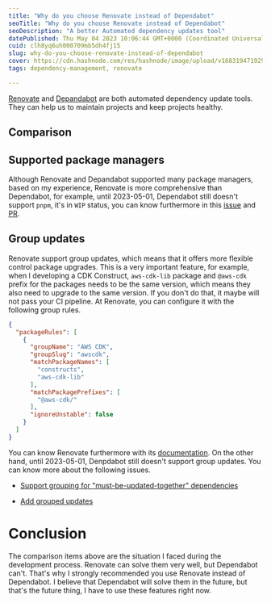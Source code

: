 ```yaml
---
title: "Why do you choose Renovate instead of Dependabot"
seoTitle: "Why do you choose Renovate instead of Dependabot"
seoDescription: "A better Automated dependency updates tool"
datePublished: Thu May 04 2023 10:06:44 GMT+0000 (Coordinated Universal Time)
cuid: clh8yq6uh000709mb5dh4fj15
slug: why-do-you-choose-renovate-instead-of-dependabot
cover: https://cdn.hashnode.com/res/hashnode/image/upload/v1683194719290/be00f492-11c6-40ed-8203-2879ec9a5c23.png
tags: dependency-management, renovate

---
```


[Renovate](https://www.mend.io/renovate/) and [Depandabot](https://github.com/dependabot) are both automated dependency update tools. They can help us to maintain projects and keep projects healthy.

## Comparison

## Supported package managers

Although Renovate and Depandabot supported many package managers, based on my experience, Renovate is more comprehensive than Dependabot, for example, until 2023-05-01, Dependabot still doesn't support `pnpm`, it's in `WIP` status, you can know furthermore in this [issue](https://github.com/dependabot/dependabot-core/issues/1736) and [PR](https://github.com/dependabot/dependabot-core/pull/7081).

## Group updates

Renovate support group updates, which means that it offers more flexible control package upgrades. This is a very important feature, for example, when I developing a CDK Construct, `aws-cdk-lib` package and `@aws-cdk` prefix for the packages needs to be the same version, which means they also need to upgrade to the same version. If you don't do that, it maybe will not pass your CI pipeline. At Renovate, you can configure it with the following group rules.

```json
{
  "packageRules": [
    {
      "groupName": "AWS CDK",
      "groupSlug": "awscdk",
      "matchPackageNames": [
        "constructs",
        "aws-cdk-lib"
      ],
      "matchPackagePrefixes": [
        "@aws-cdk/"
      ],
      "ignoreUnstable": false
    }
  ]
}
```

You can know Renovate furthermore with its [documentation](https://docs.renovatebot.com/). On the other hand, until 2023-05-01, Denpdabot still doesn't support group updates. You can know more about the following issues.

* [Support grouping for "must-be-updated-together" dependencies](https://github.com/dependabot/dependabot-core/issues/1296)
    
* [Add grouped updates](https://github.com/dependabot/dependabot-core/issues/1190)
    

# Conclusion

The comparison items above are the situation I faced during the development process. Renovate can solve them very well, but Dependabot can't. That's why I strongly recommended you use Renovate instead of Dependabot. I believe that Dependabot will solve them in the future, but that's the future thing, I have to use these features right now.